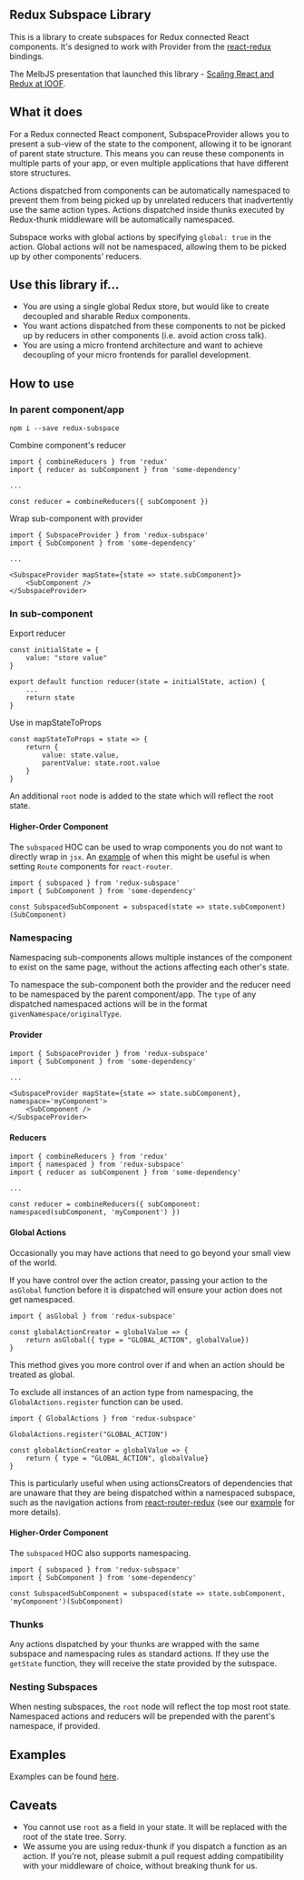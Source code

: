 Redux Subspace Library
-----------------------

This is a library to create subspaces for Redux connected React components. It's designed to work with Provider from the [react-redux](https://github.com/reactjs/react-redux) bindings.

The MelbJS presentation that launched this library - [Scaling React and Redux at IOOF](http://www.slideshare.net/VivianFarrell/scaling-react-and-redux-at-ioof).

## What it does
For a Redux connected React component, SubspaceProvider allows you to present a sub-view of the state to the component, allowing it to be ignorant of parent state structure. This means you can reuse these components in multiple parts of your app, or even multiple applications that have different store structures.

Actions dispatched from components can be automatically namespaced to prevent them from being picked up by unrelated reducers that inadvertently use the same action types. Actions dispatched inside thunks executed by Redux-thunk middleware will be automatically namespaced.

Subspace works with global actions by specifying `global: true` in the action. Global actions will not be namespaced, allowing them to be picked up by other components' reducers.

## Use this library if...
  * You are using a single global Redux store, but would like to create decoupled and sharable Redux components.
  * You want actions dispatched from these components to not be picked up by reducers in other components (i.e. avoid action cross talk).
  * You are using a micro frontend architecture and want to achieve decoupling of your micro frontends for parallel development.

## How to use

### In parent component/app

```
npm i --save redux-subspace
```

Combine component's reducer

```
import { combineReducers } from 'redux'
import { reducer as subComponent } from 'some-dependency'

...

const reducer = combineReducers({ subComponent })
```

Wrap sub-component with provider

```
import { SubspaceProvider } from 'redux-subspace'
import { SubComponent } from 'some-dependency'

...

<SubspaceProvider mapState={state => state.subComponent}>
    <SubComponent />
</SubspaceProvider>
```

### In sub-component

Export reducer

```
const initialState = {
    value: "store value"
}

export default function reducer(state = initialState, action) {
    ...
    return state
}
```

Use in mapStateToProps

```
const mapStateToProps = state => {
    return {
        value: state.value,
        parentValue: state.root.value
    }
}
```

An additional `root` node is added to the state which will reflect the root state.

#### Higher-Order Component

The `subspaced` HOC can be used to wrap components you do not want to directly wrap in `jsx`.  An [example](./examples/react-router/index.jsx) of when this might be useful is when setting `Route` components for `react-router`.

```
import { subspaced } from 'redux-subspace'
import { SubComponent } from 'some-dependency'

const SubspacedSubComponent = subspaced(state => state.subComponent)(SubComponent)
```

### Namespacing

Namespacing sub-components allows multiple instances of the component to exist on the same page, without the actions affecting each other's state.

To namespace the sub-component both the provider and the reducer need to be namespaced by the parent component/app. The `type` of any dispatched namespaced actions will be in the format `givenNamespace/originalType`.

#### Provider

```
import { SubspaceProvider } from 'redux-subspace'
import { SubComponent } from 'some-dependency'

...

<SubspaceProvider mapState={state => state.subComponent}, namespace='myComponent'>
    <SubComponent />
</SubspaceProvider>
```

#### Reducers

```
import { combineReducers } from 'redux'
import { namespaced } from 'redux-subspace'
import { reducer as subComponent } from 'some-dependency'

...

const reducer = combineReducers({ subComponent: namespaced(subComponent, 'myComponent') })
```

#### Global Actions

Occasionally you may have actions that need to go beyond your small view of the world.  

If you have control over the action creator, passing your action to the `asGlobal` function before it is dispatched will ensure your action does not get namespaced.

```
import { asGlobal } from 'redux-subspace'

const globalActionCreator = globalValue => {
    return asGlobal({ type = "GLOBAL_ACTION", globalValue})
}
```

This method gives you more control over if and when an action should be treated as global.

To exclude all instances of an action type from namespacing, the `GlobalActions.register` function can be used.

```
import { GlobalActions } from 'redux-subspace'

GlobalActions.register("GLOBAL_ACTION")

const globalActionCreator = globalValue => {
    return { type = "GLOBAL_ACTION", globalValue}
}
```

This is particularly useful when using actionsCreators of dependencies that are unaware that they are being dispatched within a namespaced subspace, such as the navigation actions from [react-router-redux](https://github.com/reactjs/react-router-redux) (see our [example](./examples/react-router-redux/index.jsx) for more details).

#### Higher-Order Component

The `subspaced` HOC also supports namespacing.

```
import { subspaced } from 'redux-subspace'
import { SubComponent } from 'some-dependency'

const SubspacedSubComponent = subspaced(state => state.subComponent, 'myComponent')(SubComponent)
```

### Thunks

Any actions dispatched by your thunks are wrapped with the same subspace and namespacing rules as standard actions.  If they use the `getState` function, they will receive the state provided by the subspace.

### Nesting Subspaces

When nesting subspaces, the `root` node will reflect the top most root state. Namespaced actions and reducers will be prepended with the parent's namespace, if provided.

## Examples

Examples can be found [here](./examples).

## Caveats

* You cannot use `root` as a field in your state. It will be replaced with the root of the state tree.  Sorry.
* We assume you are using redux-thunk if you dispatch a function as an action.  If you're not, please submit a pull request adding compatibility with your middleware of choice, without breaking thunk for us.
